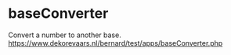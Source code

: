 # baseConverter
Convert a number to another base.<br>
https://www.dekorevaars.nl/bernard/test/apps/baseConverter.php
